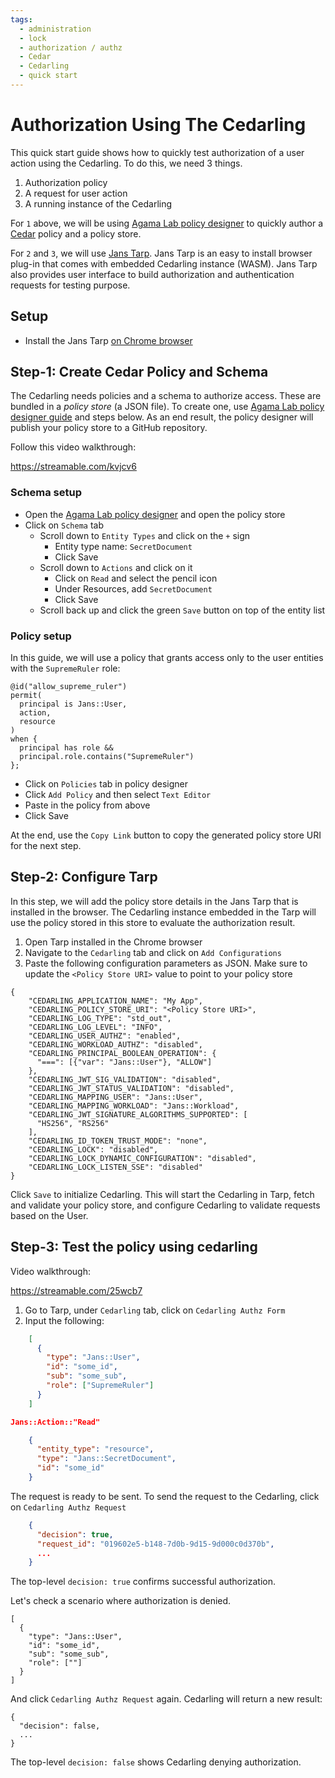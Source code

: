 ```yaml
---
tags:
  - administration
  - lock
  - authorization / authz
  - Cedar
  - Cedarling
  - quick start
---
```


# Authorization Using The Cedarling

This quick start guide shows how to quickly test authorization of a user action
using the Cedarling. To do this, we need 3 things. 

1. Authorization policy
2. A request for user action
3. A running instance of the Cedarling

For `1` above, we will be using [Agama Lab policy designer](https://gluu.org/agama/authorization-policy-designer/) to quickly author
a [Cedar](https://www.cedarpolicy.com/) policy and a policy store.

For `2` and `3`, we will use [Jans Tarp](https://github.com/JanssenProject/jans/blob/main/demos/jans-tarp/README.md). Jans Tarp is an easy to install browser
plug-in that comes with embedded Cedarling instance (WASM). Jans Tarp also provides
user interface to build authorization and authentication requests for testing
purpose.

## Setup

- Install the Jans Tarp [on Chrome browser](https://github.com/JanssenProject/jans/blob/main/demos/jans-tarp/README.md#releases)

## Step-1: Create Cedar Policy and Schema

The Cedarling needs policies and a schema to authorize access. These are bundled in a *policy store* (a JSON file). To create one, use [Agama Lab policy designer guide](https://gluu.org/agama/authorization-policy-designer/) and steps below. As an end result, the policy
designer will publish your policy store to a GitHub repository. 

Follow this video walkthrough:

https://streamable.com/kvjcv6

### Schema setup

  - Open the [Agama Lab policy designer](https://cloud.gluu.org/agama-lab/dashboard/policy_store)
  and open the policy store
  - Click on `Schema` tab
    - Scroll down to `Entity Types` and click on the `+` sign
      - Entity type name: `SecretDocument`
      - Click Save
    - Scroll down to `Actions` and click on it  
      - Click on `Read` and select the pencil icon
      - Under Resources, add `SecretDocument`
      - Click Save
    - Scroll back up and click the green `Save` button on top of the entity list

### Policy setup

  In this guide, we will use a policy that grants access only to the user 
  entities with the `SupremeRuler` role:
  
  ```
  @id("allow_supreme_ruler")
  permit(
    principal is Jans::User,
    action,
    resource
  )
  when {
    principal has role &&
    principal.role.contains("SupremeRuler")
  };
  ```

  - Click on `Policies` tab in policy designer
  - Click `Add Policy` and then select `Text Editor`
  - Paste in the policy from above
  - Click Save

At the end, use the `Copy Link` button to copy the generated policy store URI 
for the next step.

## Step-2: Configure Tarp 

In this step, we will add the policy store details in the Jans Tarp that is
installed in the browser. The Cedarling instance embedded in the Tarp will
use the policy stored in this store to evaluate the authorization result.

1. Open Tarp installed in the Chrome browser 
2. Navigate to the `Cedarling` tab and click on `Add Configurations`
3. Paste the following configuration parameters as JSON. Make sure to update
the `<Policy Store URI>` value to point to your policy store

  ```
  {
      "CEDARLING_APPLICATION_NAME": "My App",
      "CEDARLING_POLICY_STORE_URI": "<Policy Store URI>",
      "CEDARLING_LOG_TYPE": "std_out",
      "CEDARLING_LOG_LEVEL": "INFO",
      "CEDARLING_USER_AUTHZ": "enabled",
      "CEDARLING_WORKLOAD_AUTHZ": "disabled",
      "CEDARLING_PRINCIPAL_BOOLEAN_OPERATION": {
        "===": [{"var": "Jans::User"}, "ALLOW"]
      },
      "CEDARLING_JWT_SIG_VALIDATION": "disabled",
      "CEDARLING_JWT_STATUS_VALIDATION": "disabled",
      "CEDARLING_MAPPING_USER": "Jans::User",
      "CEDARLING_MAPPING_WORKLOAD": "Jans::Workload",
      "CEDARLING_JWT_SIGNATURE_ALGORITHMS_SUPPORTED": [
        "HS256", "RS256"
      ],
      "CEDARLING_ID_TOKEN_TRUST_MODE": "none",
      "CEDARLING_LOCK": "disabled",
      "CEDARLING_LOCK_DYNAMIC_CONFIGURATION": "disabled",
      "CEDARLING_LOCK_LISTEN_SSE": "disabled"
  }
  ```

 Click `Save` to initialize Cedarling. This will start the Cedarling in Tarp,
 fetch and validate your policy store, and configure Cedarling to validate requests based on the User. 

## Step-3: Test the policy using cedarling 

Video walkthrough:

https://streamable.com/25wcb7

1. Go to Tarp, under `Cedarling` tab, click on `Cedarling Authz Form`
2. Input the following:

```JSON title="Principal"
    [
      {
        "type": "Jans::User",
        "id": "some_id",
        "sub": "some_sub",
        "role": ["SupremeRuler"]
      }
    ]
```

```JSON title="Actions"
Jans::Action::"Read"
```

```JSON title="Resource"
    {
      "entity_type": "resource",
      "type": "Jans::SecretDocument",
      "id": "some_id"
    }
```

The request is ready to be sent. To send the request to the Cedarling, 
click on `Cedarling Authz Request`

```JSON title="Sample Response"
    {
      "decision": true,
      "request_id": "019602e5-b148-7d0b-9d15-9d000c0d370b",
      ...
    }
```

The top-level `decision: true` confirms successful authorization.

Let's check a scenario where authorization is denied.

```
[
  {
    "type": "Jans::User",
    "id": "some_id",
    "sub": "some_sub",
    "role": [""]
  }
]
```
And click `Cedarling Authz Request` again. Cedarling will return a new result:

```
{
  "decision": false,
  ...
}
```

The top-level `decision: false` shows Cedarling denying authorization. 
